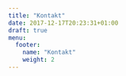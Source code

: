 ```yaml
---
title: "Kontakt"
date: 2017-12-17T20:23:31+01:00
draft: true
menu:
  footer:
    name: "Kontakt"
    weight: 2
---
```


